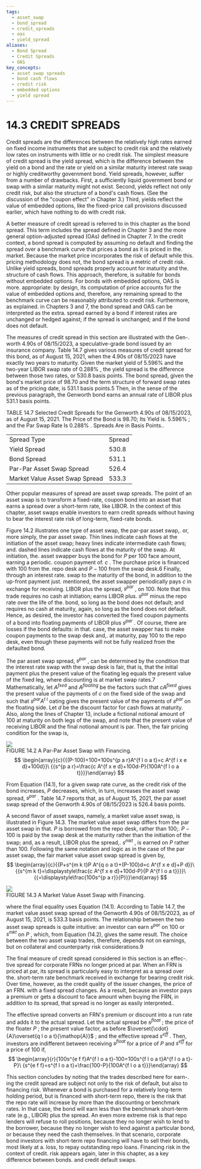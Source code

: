 ```yaml
---
tags:
  - asset_swap
  - bond_spread
  - credit_spreads
  - oas
  - yield_spread
aliases:
  - Bond Spread
  - Credit Spreads
  - OAS
key_concepts:
  - asset swap spreads
  - bond cash flows
  - credit risk
  - embedded options
  - yield spread
---
```


# 14.3 CREDIT SPREADS  

Credit spreads are the differences between the relatively high rates earned on fixed income instruments that are subject to credit risk and the relatively low rates on instruments with little or no credit risk. The simplest measure of credit spread is the yield spread, which is the difference between the yield on a bond and the rate or yield on a similar maturity interest rate swap or highly creditworthy government bond. Yield spreads, however, suffer from a number of drawbacks. First, a sufficiently liquid government bond or swap with a similar maturity might not exist. Second, yields reflect not only credit risk, but also the structure of a bond's cash flows. (See the discussion of the "coupon effect" in Chapter 3.) Third, yields reflect the value of embedded options, like the fixed-price call provisions discussed earlier, which have nothing to do with credit risk.  

A better measure of credit spread is referred to in this chapter as the bond spread. This term includes the spread defined in Chapter 3 and the more general option-adjusted spread (OAs) defined in Chapter 7. In the credit context, a bond spread is computed by assuming no default and finding the spread over a benchmark curve that prices a bond as it is priced in the. market. Because the market price incorporates the risk of default while this. pricing methodology does not, the bond spread is a metric of credit risk. Unlike yield spreads, bond spreads properly account for maturity and the. structure of cash flows. This approach, therefore, is suitable for bonds without embedded options. For bonds with embedded options, OAS is more. appropriate: by design, its computation of price accounts for the value of embedded options and, therefore, any remaining spread to the benchmark curve can be reasonably attributed to credit risk. Furthermore, as explained. in Chapters 3 and 7, the bond spread and OAS can be interpreted as the extra. spread earned by a bond if interest rates are unchanged or hedged against; if the spread is unchanged; and if the bond does not default.  

The measures of credit spread in this section are illustrated with the Gen-. worth 4.90s of 08/15/2023, a speculative-grade bond issued by an insurance company. Table 14.7 gives various measures of credit spread for this bond, as of August 15, 2021, when the 4.90s of 08/15/2023 have exactly two years to maturity. Given the market yield of $5.596\%$ and the two-year LIBOR swap rate of $0.288\%$ , the yield spread is the difference between those two rates, or 530.8 basis points. The bond spread, given the bond's market price of 98.70 and the term structure of forward swap rates as of the pricing date, is 531.1 basis points.5 Then, in the sense of the previous paragraph, the Genworth bond earns an annual rate of LIBOR plus 531.1 basis points.  

TABLE 14.7 Selected Credit Spreads for the Genworth 4.90s of 08/15/2023, as of August 15, 2021. The Price of the Bond is 98.70; Its Yield is. $5.596\%$ ; and the Par Swap Rate Is $0.288\%$ . Spreads Are in Basis Points..   


<html><body><table><tr><td>Spread Type</td><td>Spread</td></tr><tr><td>Yield Spread</td><td>530.8</td></tr><tr><td>Bond Spread</td><td>531.1</td></tr><tr><td>Par-Par Asset Swap Spread</td><td>526.4</td></tr><tr><td>Market Value Asset Swap Spread</td><td>533.3</td></tr></table></body></html>  

Other popular measures of spread are asset swap spreads. The point of an asset swap is to transform a fixed-rate, coupon bond into an asset that earns a spread over a short-term rate, like LIBOR. In the context of this chapter, asset swaps enable investors to earn credit spreads without having to bear the interest rate risk of long-term, fixed-rate bonds.  

Figure 14.2 illustrates one type of asset swap, the par-par asset swap,. or, more simply, the par asset swap. Thin lines indicate cash flows at the initiation of the asset swap; heavy lines indicate intermediate cash flows; and. dashed lines indicate cash flows at the maturity of the swap. At initiation, the. asset swapper buys the bond for $P$ per 100 face amount, earning a periodic. coupon payment of. $c$ . The purchase price is financed with 100 from the. repo desk and $P-100$ from the swap desk.6 Finally, through an interest rate. swap to the maturity of the bond, in addition to the up-front payment just. mentioned, the asset swapper periodically pays $c$ in exchange for receiving. LIBOR plus the spread, $s^{p a r}$ , on 100. Note that this trade requires no cash at initiation; earns LIBOR plus. $s^{p a r}$ minus the repo rate over the life of the. bond, so long as the bond does not default; and requires no cash at maturity, again, so long as the bond does not default. Hence, as desired, the investor has converted the fixed coupon payments of a bond into floating payments of LIBOR plus $s^{p a r}$ . Of course, there are losses if the bond defaults: in that. case, the asset swapper has to make coupon payments to the swap desk and,. at maturity, pay 100 to the repo desk, even though these payments will not be fully realized from the defaulted bond.  

The par asset swap spread, $s^{p a r}$ , can be determined by the condition that the interest rate swap with the swap desk is fair, that is, that the initial payment plus the present value of the floating leg equals the present value of the fixed leg, where discounting is at market swap rates.7 Mathematically, let $A^{\mathit{f x e d}}$ and $A^{f l o a t i n g}$ be the factors such that $c A^{\mathit{f i x e d}}$ gives the present value of the payments of $c$ on the fixed side of the swap and such that $s^{p a r}A^{\textit{t l}}$ oating gives the present value of the payments of $s^{p a r}$ on the floating side. Let $d$ be the discount factor for cash flows at maturity. Also, along the lines of Chapter 13, include a fictional notional amount of 100 at maturity on both legs of the swap, and note that the present value of receiving LIBOR and the final notional amount is par. Then, the fair pricing condition for the swap is,  

![](6fd9612f462c035a511866e01eb0ef41e2a11f778378e29aa8df804b8dd1fb4a.jpg)  
FIGURE 14.2 A Par-Par Asset Swap with Financing.  
$$
\begin{array}{c}{{(P-100)+100+100s^{p a r}A^{f l o a t}=c A^{f i x e d}+100d}}\ {{s^{p a r}=\frac{c A^{f x e d}+100d-P}{100A^{f l o a t}}}}\end{array}
$$  

From Equation (14.1), for a given swap rate curve, as the credit risk of the bond increases, $P$ decreases, which, in turn, increases the asset swap spread, $s^{p a r}$ . Table 14.7 reports that, as of August 15, 2021, the par asset swap spread of the Genworth 4.90s of $08/15/2023$ is 526.4 basis points.  

A second flavor of asset swaps, namely, a market value asset swap, is illustrated in Figure 14.3. The market value asset swap differs from the par asset swap in that. $P$ is borrowed from the repo desk, rather than 100;. $P-100$ is paid by the swap desk at the maturity rather than the initiation of the swap; and, as a result, LIBOR plus the spread,. $s^{m k t}$ , is earned on $P$ rather than 100. Following the same notation and logic as in the case of the par asset swap, the fair market value asset swap spread is given by,  
$$
\begin{array}{c}{{P+s^{m k t}P A^{q o a t}+(P-100)d=c A^{f x e d}+P d}}\ {{s^{m k t}=\displaystyle\frac{c A^{f x e d}+100d-P}{P A^{f l o a t}}}}\ {{=\displaystyle\frac{100s^{p a r}}{P}}}\end{array}
$$  

![](08a16533c6bf15a5e94377d219bc655ca2703274a1bbb0c9bc7300e373f22adc.jpg)  
FIGURE 14.3 A Market Value Asset Swap with Financing.  

where the final equality uses Equation (14.1). According to Table 14.7, the market value asset swap spread of the Genworth 4.90s of 08/15/2023, as of August 15, 2021, is 533.3 basis points. The relationship between the two asset swap spreads is quite intuitive: an investor can earn $s^{p a r}$ on 100 or $s^{m k t}$ on $P$ , which, from Equation (14.2), gives the same result. The choice between the two asset swap trades, therefore, depends not on earnings, but on collateral and counterparty risk considerations.9  

The final measure of credit spread considered in this section is an effec-. tive spread for corporate FRNs no longer priced at par. When an FRN is priced at par, its spread is particularly easy to interpret as a spread over the. short-term rate benchmark received in exchange for bearing credit risk. Over time, however, as the credit quality of the issuer changes, the price of an FRN. with a fixed spread changes. As a result, because an investor pays a premium or gets a discount to face amount when buying the FRN, in addition to its spread, that spread is no longer as easily interpreted..  

The effective spread converts an FRN's premium or discount into a run rate and adds it to the actual spread. Let the actual spread be $s^{\mathit{f l o a t}}$ ; the price of the floater $P$ ; the present value factor, as before $\overset{\cdot}{A}\overset{q l o a t}{\mathop{A}}$ ; and the effective spread $s^{e f f}$ . Then, investors are indifferent between receiving $s^{\mathit{f l o a t}}$ for a price of $P$ and $s^{e f f}$ for a price of 100 if,  
$$
\begin{array}{r}{100s^{e f f}A^{f l o a t}-100=100s^{f l o a t}A^{f l o a t}-P}\ {s^{e f f}=s^{f l o a t}+\frac{100-P}{100A^{f l o a t}}}\end{array}
$$  

This section concludes by noting that the trades described here for earn-. ing the credit spread are subject not only to the risk of default, but also to financing risk. Whenever a bond is purchased for a relatively long-term holding period, but is financed with short-term repo, there is the risk that the repo rate will increase by more than the discounting or benchmark rates. In that case, the bond will earn less than the benchmark short-term rate (e.g., LIBOR) plus the spread. An even more extreme risk is that repo lenders will refuse to roll positions, because they no longer wish to lend to the borrower, because they no longer wish to lend against a particular bond, or because they need the cash themselves. In that scenario, corporate bond investors with short-term repo financing will have to sell their bonds, most likely at a. loss, to repay outstanding repo loans. Financing risk in the context of credit. risk appears again, later in this chapter, as a key difference between bonds. and credit default swaps.
